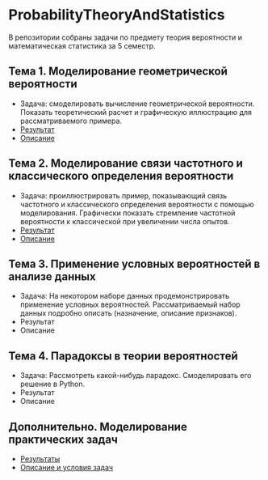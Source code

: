 # ProbabilityTheoryAndStatistics
В репозитории собраны задачи по предмету теория вероятности и математическая статистика за 5 семестр.

## Тема 1. Моделирование геометрической вероятности
- Задача: смоделировать вычисление геометрической вероятности. Показать теоретический расчет и графическую иллюстрацию для рассматриваемого примера.
- [Результат][topic1]
- [Описание][readme1]

## Тема 2. Моделирование связи частотного и классического определения вероятности
- Задача: проиллюстрировать пример, показывающий связь частотного и классического определения вероятности с
помощью моделирования. Графически показать стремление частотной вероятности к классической при увеличении числа опытов.
- [Результат][topic2]
- [Описание][readme2]

## Тема 3. Применение условных вероятностей в анализе данных
- Задача: На некотором наборе данных продемонстрировать применение условных вероятностей. Рассматриваемый набор данных подробно описать (назначение, описание признаков).
- Результат
- Описание

## Тема 4. Парадоксы в теории вероятностей
- Задача: Рассмотреть какой-нибудь парадокс. Смоделировать его решение в Python.
- Результат
- Описание

## Дополнительно. Моделирование практических задач
- [Результаты][topic_practice]
- [Описание и условия задач][readme_practice]

[topic1]:https://www.example.com
[readme1]:https://www.example.com
[topic2]:https://www.example.com
[readme2]:https://www.example.com

[topic_practice]:https://github.com/Dr-Ivan/ProbabilityTheoryAndStatistics/tree/main/%D0%9C%D0%BE%D0%B4%D0%B5%D0%BB%D0%B8%D1%80%D0%BE%D0%B2%D0%B0%D0%BD%D0%B8%D0%B5%20%D0%BF%D1%80%D0%B0%D0%BA%D1%82%D0%B8%D1%87%D0%B5%D1%81%D0%BA%D0%B8%D1%85%20%D0%B7%D0%B0%D0%B4%D0%B0%D1%87
[readme_practice]:https://github.com/Dr-Ivan/ProbabilityTheoryAndStatistics/blob/main/%D0%9C%D0%BE%D0%B4%D0%B5%D0%BB%D0%B8%D1%80%D0%BE%D0%B2%D0%B0%D0%BD%D0%B8%D0%B5%20%D0%BF%D1%80%D0%B0%D0%BA%D1%82%D0%B8%D1%87%D0%B5%D1%81%D0%BA%D0%B8%D1%85%20%D0%B7%D0%B0%D0%B4%D0%B0%D1%87/readme.md
